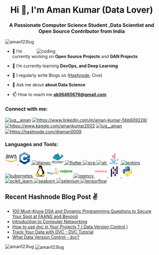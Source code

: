<!-- ![logo](https://github.com/Aman123lug/Aman123lug/blob/main/desktop.jpeg) -->
<h1 align="center">Hi 👋, I'm Aman Kumar (Data Lover)</h1>
<h3 align="center">A Passionate Computer Science Student ,Data Scientist and Open Source Contributor from India</h3>

<p align="left"> <img src="https://komarev.com/ghpvc/?username=aman123lug&label=Profile%20views&color=0e75b6&style=flat" alt="aman123lug" /> </p>
 <img align="right" alt="coding" width="400" src="https://user-images.githubusercontent.com/55389276/140866485-8fb1c876-9a8f-4d6a-98dc-08c4981eaf70.gif"> 
 
- 🔭 I’m currently working on **Open Source Projects** and **GAN Projects**

- 🌱 I’m currently learning **DevOps, and Deep Learning**

- 📝 I regularly write Blogs on ([Hashnode](https://hashnode.com/@Aman0009), Civo)

- 💬 Ask me about **about Data Science**

- 📫 How to reach me **ak06465676@gmail.com**

<h3 align="left">Connect with me:</h3>
<p align="left">
<a href="https://twitter.com/lug__aman" target="blank"><img align="center" src="https://raw.githubusercontent.com/rahuldkjain/github-profile-readme-generator/master/src/images/icons/Social/twitter.svg" alt="lug__aman" height="30" width="40" /></a>
<a href="https://www.linkedin.com/in/aman-kumar-5bb609228/" target="blank"><img align="center" src="https://raw.githubusercontent.com/rahuldkjain/github-profile-readme-generator/master/src/images/icons/Social/linked-in-alt.svg" alt="https://www.linkedin.com/in/aman-kumar-5bb609228/" height="30" width="40" /></a>
<a href="https://kaggle.com/https://www.kaggle.com/amankumar2002" target="blank"><img align="center" src="https://raw.githubusercontent.com/rahuldkjain/github-profile-readme-generator/master/src/images/icons/Social/kaggle.svg" alt="https://www.kaggle.com/amankumar2002" height="30" width="40" /></a>
<a href="https://instagram.com/lug__aman" target="blank"><img align="center" src="https://raw.githubusercontent.com/rahuldkjain/github-profile-readme-generator/master/src/images/icons/Social/instagram.svg" alt="lug__aman" height="30" width="40" /></a>
<a href="https://hashnode.com/https://hashnode.com/@aman0009" target="blank"><img align="center" src="https://raw.githubusercontent.com/rahuldkjain/github-profile-readme-generator/master/src/images/icons/Social/hashnode.svg" alt="https://hashnode.com/@aman0009" height="30" width="40" /></a>
</p>

<h3 align="left">Languages and Tools:</h3>
<p align="left"> <a href="https://aws.amazon.com" target="_blank" rel="noreferrer"> <img src="https://raw.githubusercontent.com/devicons/devicon/master/icons/amazonwebservices/amazonwebservices-original-wordmark.svg" alt="aws" width="40" height="40"/> </a> <a href="https://www.w3schools.com/cpp/" target="_blank" rel="noreferrer"> <img src="https://raw.githubusercontent.com/devicons/devicon/master/icons/cplusplus/cplusplus-original.svg" alt="cplusplus" width="40" height="40"/> </a> <a href="https://www.djangoproject.com/" target="_blank" rel="noreferrer"> <img src="https://cdn.worldvectorlogo.com/logos/django.svg" alt="django" width="40" height="40"/> </a> <a href="https://www.docker.com/" target="_blank" rel="noreferrer"> <img src="https://raw.githubusercontent.com/devicons/devicon/master/icons/docker/docker-original-wordmark.svg" alt="docker" width="40" height="40"/> </a> <a href="https://flutter.dev" target="_blank" rel="noreferrer"> <img src="https://www.vectorlogo.zone/logos/flutterio/flutterio-icon.svg" alt="flutter" width="40" height="40"/> </a> <a href="https://cloud.google.com" target="_blank" rel="noreferrer"> <img src="https://www.vectorlogo.zone/logos/google_cloud/google_cloud-icon.svg" alt="gcp" width="40" height="40"/> </a> <a href="https://git-scm.com/" target="_blank" rel="noreferrer"> <img src="https://www.vectorlogo.zone/logos/git-scm/git-scm-icon.svg" alt="git" width="40" height="40"/> </a> <a href="https://www.java.com" target="_blank" rel="noreferrer"> <img src="https://raw.githubusercontent.com/devicons/devicon/master/icons/java/java-original.svg" alt="java" width="40" height="40"/> </a> <a href="https://www.jenkins.io" target="_blank" rel="noreferrer"> <img src="https://www.vectorlogo.zone/logos/jenkins/jenkins-icon.svg" alt="jenkins" width="40" height="40"/> </a> <a href="https://kubernetes.io" target="_blank" rel="noreferrer"> <img src="https://www.vectorlogo.zone/logos/kubernetes/kubernetes-icon.svg" alt="kubernetes" width="40" height="40"/> </a> <a href="https://www.linux.org/" target="_blank" rel="noreferrer"> <img src="https://raw.githubusercontent.com/devicons/devicon/master/icons/linux/linux-original.svg" alt="linux" width="40" height="40"/> </a> <a href="https://www.mysql.com/" target="_blank" rel="noreferrer"> <img src="https://raw.githubusercontent.com/devicons/devicon/master/icons/mysql/mysql-original-wordmark.svg" alt="mysql" width="40" height="40"/> </a> <a href="https://www.nginx.com" target="_blank" rel="noreferrer"> <img src="https://raw.githubusercontent.com/devicons/devicon/master/icons/nginx/nginx-original.svg" alt="nginx" width="40" height="40"/> </a> <a href="https://opencv.org/" target="_blank" rel="noreferrer"> <img src="https://www.vectorlogo.zone/logos/opencv/opencv-icon.svg" alt="opencv" width="40" height="40"/> </a> <a href="https://www.oracle.com/" target="_blank" rel="noreferrer"> <img src="https://raw.githubusercontent.com/devicons/devicon/master/icons/oracle/oracle-original.svg" alt="oracle" width="40" height="40"/> </a> <a href="https://pandas.pydata.org/" target="_blank" rel="noreferrer"> <img src="https://raw.githubusercontent.com/devicons/devicon/2ae2a900d2f041da66e950e4d48052658d850630/icons/pandas/pandas-original.svg" alt="pandas" width="40" height="40"/> </a> <a href="https://www.python.org" target="_blank" rel="noreferrer"> <img src="https://raw.githubusercontent.com/devicons/devicon/master/icons/python/python-original.svg" alt="python" width="40" height="40"/> </a> <a href="https://scikit-learn.org/" target="_blank" rel="noreferrer"> <img src="https://upload.wikimedia.org/wikipedia/commons/0/05/Scikit_learn_logo_small.svg" alt="scikit_learn" width="40" height="40"/> </a> <a href="https://seaborn.pydata.org/" target="_blank" rel="noreferrer"> <img src="https://seaborn.pydata.org/_images/logo-mark-lightbg.svg" alt="seaborn" width="40" height="40"/> </a> <a href="https://www.selenium.dev" target="_blank" rel="noreferrer"> <img src="https://raw.githubusercontent.com/detain/svg-logos/780f25886640cef088af994181646db2f6b1a3f8/svg/selenium-logo.svg" alt="selenium" width="40" height="40"/> </a> <a href="https://www.tensorflow.org" target="_blank" rel="noreferrer"> <img src="https://www.vectorlogo.zone/logos/tensorflow/tensorflow-icon.svg" alt="tensorflow" width="40" height="40"/> </a> </p>


## Recent Hashnode Blog Post ✌️
<!-- BLOG-POST-LIST:START -->
- [100 Must-Know DSA and Dynamic Programming Questions to Secure Your Spot at FAANG and Beyond](https://amanblog.hashnode.dev/100-must-know-dsa-and-dynamic-programming-questions-to-secure-your-spot-at-faang-and-beyond)
- [Introduction to Computer Networking](https://amanblog.hashnode.dev/introduction-to-computer-networking)
- [How to use dvc in Your Projects ? &lpar; Data Version Control &rpar;](https://amanblog.hashnode.dev/how-to-use-dvc-in-your-projects-data-version-control)
- [Track Your Data with DVC - DVC Tutorial](https://amanblog.hashnode.dev/track-your-data-with-dvc-dvc-tutorial)
- [What Data Version Control - dvc?](https://amanblog.hashnode.dev/what-data-version-control-dvc)
<!-- BLOG-POST-LIST:END -->
  


<p><img align="left" src="https://github-readme-stats.vercel.app/api/top-langs?username=aman123lug&show_icons=true&locale=en&layout=compact" alt="aman123lug" /></p>

<p>&nbsp;<img align="center" src="https://github-readme-stats.vercel.app/api?username=aman123lug&show_icons=true&locale=en" alt="aman123lug" /></p>
